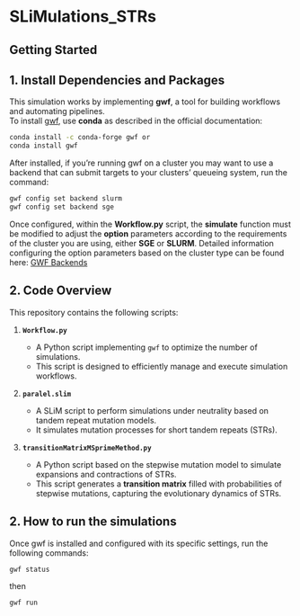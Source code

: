 # SLiMulations_STRs
## Getting Started


## 1. **Install Dependencies and Packages**
This simulation works by implementing **gwf**, a tool for building workflows and automating pipelines.  
To install [gwf](https://gwf.app/), use **conda** as described in the official documentation:

```bash
conda install -c conda-forge gwf or
conda install gwf
```
After installed, if you’re running gwf on a cluster you may want to use a backend that can submit targets to your clusters’ queueing system, run the command:

```bash
gwf config set backend slurm
gwf config set backend sge

```

Once configured, within the **Workflow.py** script, the  **simulate** function must be modified to adjust the **option** parameters according to the requirements of the cluster you are using, either **SGE** or **SLURM**.
Detailed information  configuring the option parameters based on the cluster type can be found here: [GWF Backends](https://gwf.app/reference/backends/)

## 2. **Code Overview**

This repository contains the following scripts:

1. **`Workflow.py`**  
   - A Python script implementing `gwf` to optimize the number of simulations.  
   - This script is designed to efficiently manage and execute simulation workflows.

2. **`paralel.slim`**  
   - A SLiM script to perform simulations under neutrality based on tandem repeat mutation models.  
   - It simulates mutation processes for short tandem repeats (STRs).

3. **`transitionMatrixMSprimeMethod.py`**  
   - A Python script based on the stepwise mutation model to simulate expansions and contractions of STRs.  
   - This script generates a **transition matrix** filled with probabilities of stepwise mutations, capturing the evolutionary dynamics of STRs.

  
## 2. **How to run the simulations**

Once gwf is installed and configured with its specific settings, run the following commands:

```bash
gwf status
```
then
```bash
gwf run
```


